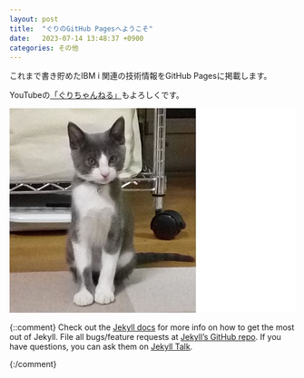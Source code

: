 ```yaml
---
layout: post
title:  "ぐりのGitHub Pagesへようこそ"
date:   2023-07-14 13:48:37 +0900
categories: その他
---
```

これまで書き貯めたIBM i 関連の技術情報をGitHub Pagesに掲載します。

YouTubeの[「ぐりちゃんねる」](https://www.youtube.com/@guricat)もよろしくです。

![ぐりさん](/image/2017-09-29_Guri.jpg)


{::comment}
Check out the [Jekyll docs][jekyll-docs] for more info on how to get the most out of Jekyll. File all bugs/feature requests at [Jekyll’s GitHub repo][jekyll-gh]. If you have questions, you can ask them on [Jekyll Talk][jekyll-talk].

[jekyll-docs]: https://jekyllrb.com/docs/home
[jekyll-gh]:   https://github.com/jekyll/jekyll
[jekyll-talk]: https://talk.jekyllrb.com/
{:/comment}
